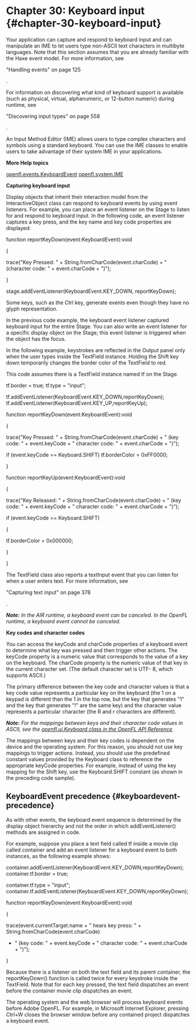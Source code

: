 # Chapter 30: Keyboard input {#chapter-30-keyboard-input}

Your application can capture and respond to keyboard input and can manipulate an IME to let users type non-ASCII text characters in multibyte languages. Note that this section assumes that you are already familiar with the Haxe event model. For more information, see

"Handling events" on page 125

.

For information on discovering what kind of keyboard support is available (such as physical, virtual, alphanumeric, or 12-button numeric) during runtime, see

"Discovering input types" on page 558

.

An Input Method Editor (IME) allows users to type complex characters and symbols using a standard keyboard. You can use the IME classes to enable users to take advantage of their system IME in your applications.

**More Help topics**

[openfl.events.KeyboardEvent](https://api.openfl.org/openfl/events/KeyboardEvent.html) 
[openfl.system.IME](https://api.openfl.org/openfl/system/IME.html)

**Capturing keyboard input**

Display objects that inherit their interaction model from the InteractiveObject class can respond to keyboard events by using event listeners. For example, you can place an event listener on the Stage to listen for and respond to keyboard input. In the following code, an event listener captures a key press, and the key name and key code properties are displayed:

function reportKeyDown(event:KeyboardEvent):void

{

trace("Key Pressed: " + String.fromCharCode(event.charCode) + " (character code: " + event.charCode + ")");

}

stage.addEventListener(KeyboardEvent.KEY_DOWN, reportKeyDown);

Some keys, such as the Ctrl key, generate events even though they have no glyph representation.

In the previous code example, the keyboard event listener captured keyboard input for the entire Stage. You can also write an event listener for a specific display object on the Stage; this event listener is triggered when the object has the focus.

In the following example, keystrokes are reflected in the Output panel only when the user types inside the TextField instance. Holding the Shift key down temporarily changes the border color of the TextField to red.

This code assumes there is a TextField instance named tf on the Stage.

tf.border = true; tf.type = "input";

tf.addEventListener(KeyboardEvent.KEY_DOWN,reportKeyDown); tf.addEventListener(KeyboardEvent.KEY_UP,reportKeyUp);

function reportKeyDown(event:KeyboardEvent):void

{

trace("Key Pressed: " + String.fromCharCode(event.charCode) + " (key code: " + event.keyCode + " character code: " + event.charCode + ")");

if (event.keyCode == Keyboard.SHIFT) tf.borderColor = 0xFF0000;

}

function reportKeyUp(event:KeyboardEvent):void

{

trace("Key Released: " + String.fromCharCode(event.charCode) + " (key code: " + event.keyCode + " character code: " + event.charCode + ")");

if (event.keyCode == Keyboard.SHIFT)

{

tf.borderColor = 0x000000;

}

}

The TextField class also reports a textInput event that you can listen for when a user enters text. For more information, see

"Capturing text input" on page 378

.

**_Note:_** _In the AIR runtime, a keyboard event can be canceled. In the OpenFL runtime, a keyboard event cannot be canceled._

**Key codes and character codes**

You can access the keyCode and charCode properties of a keyboard event to determine what key was pressed and then trigger other actions. The keyCode property is a numeric value that corresponds to the value of a key on the keyboard. The charCode property is the numeric value of that key in the current character set. (The default character set is UTF- 8, which supports ASCII.)

The primary difference between the key code and character values is that a key code value represents a particular key on the keyboard (the 1 on a keypad is different than the 1 in the top row, but the key that generates "1" and the key that generates "!" are the same key) and the character value represents a particular character (the R and r characters are different).

**_Note:_** _For the mappings between keys and their character code values in ASCII, see the [openfl.ui.Keyboard class in the OpenFL API Reference](https://api.openfl.org/openfl/ui/Keyboard.html)._

The mappings between keys and their key codes is dependent on the device and the operating system. For this reason, you should not use key mappings to trigger actions. Instead, you should use the predefined constant values provided by the Keyboard class to reference the appropriate keyCode properties. For example, instead of using the key mapping for the Shift key, use the Keyboard.SHIFT constant (as shown in the preceding code sample).

## KeyboardEvent precedence {#keyboardevent-precedence}

As with other events, the keyboard event sequence is determined by the display object hierarchy and not the order in which addEventListener() methods are assigned in code.

For example, suppose you place a text field called tf inside a movie clip called container and add an event listener for a keyboard event to both instances, as the following example shows:

container.addEventListener(KeyboardEvent.KEY_DOWN,reportKeyDown); container.tf.border = true;

container.tf.type = "input"; container.tf.addEventListener(KeyboardEvent.KEY_DOWN,reportKeyDown);

function reportKeyDown(event:KeyboardEvent):void

{

trace(event.currentTarget.name + " hears key press: " + String.fromCharCode(event.charCode)

+ " (key code: " + event.keyCode + " character code: " + event.charCode + ")");

}

Because there is a listener on both the text field and its parent container, the reportKeyDown() function is called twice for every keystroke inside the TextField. Note that for each key pressed, the text field dispatches an event before the container movie clip dispatches an event.

The operating system and the web browser will process keyboard events before Adobe OpenFL. For example, in Microsoft Internet Explorer, pressing Ctrl+W closes the browser window before any contained project dispatches a keyboard event.